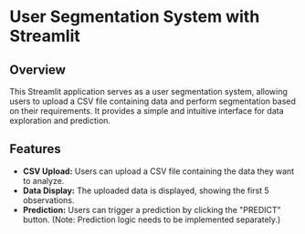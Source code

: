 # User Segmentation System with Streamlit

## Overview

This Streamlit application serves as a user segmentation system, allowing users to upload a CSV file containing data and perform segmentation based on their requirements. It provides a simple and intuitive interface for data exploration and prediction.

## Features

- **CSV Upload:** Users can upload a CSV file containing the data they want to analyze.
- **Data Display:** The uploaded data is displayed, showing the first 5 observations.
- **Prediction:** Users can trigger a prediction by clicking the "PREDICT" button. (Note: Prediction logic needs to be implemented separately.)

